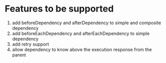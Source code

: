 # Features to be supported
1. add beforeDependency and afterDependency to simple and composite dependency
2. add beforeEachDependency and afterEachDependency to simple dependency
3. add retry support
4. allow dependency to know above the execution response from the parent